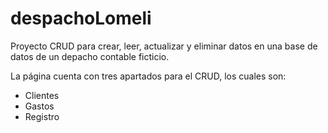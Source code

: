 # despachoLomeli
Proyecto CRUD para crear, leer, actualizar y eliminar datos en una base de datos de un depacho contable ficticio.

La página cuenta con tres apartados para el CRUD, los cuales son:

* Clientes
* Gastos
* Registro

